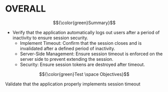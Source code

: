 # OVERALL #

$${\color{green}Summary}$$

- Verify that the application automatically logs out users after a period of inactivity to ensure session security.
  - Implement Timeout: Confirm that the session closes and is invalidated after a defined period of inactivity.
  - Server-Side Management: Ensure session timeout is enforced on the server side to prevent extending the session.
  - Security: Ensure session tokens are destroyed after timeout.
 
$${\color{green}Test \space Objectives}$$

Validate that the application properly implements session timeout
